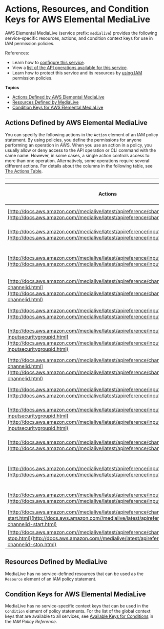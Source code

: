 # Actions, Resources, and Condition Keys for AWS Elemental MediaLive<a name="list_awselementalmedialive"></a>

AWS Elemental MediaLive \(service prefix: `medialive`\) provides the following service\-specific resources, actions, and condition context keys for use in IAM permission policies\.

References:
+ Learn how to [configure this service](http://docs.aws.amazon.com//medialive/latest/ug/)\.
+ View a [list of the API operations available for this service](http://docs.aws.amazon.com//medialive/latest/apireference/)\.
+ Learn how to protect this service and its resources by [using IAM](http://docs.aws.amazon.com//medialive/latest/ug/IAM_policies.html) permission policies\.

**Topics**
+ [Actions Defined by AWS Elemental MediaLive](#awselementalmedialive-actions-as-permissions)
+ [Resources Defined by MediaLive](#awselementalmedialive-resources-for-iam-policies)
+ [Condition Keys for AWS Elemental MediaLive](#awselementalmedialive-policy-keys)

## Actions Defined by AWS Elemental MediaLive<a name="awselementalmedialive-actions-as-permissions"></a>

You can specify the following actions in the `Action` element of an IAM policy statement\. By using policies, you define the permissions for anyone performing an operation in AWS\. When you use an action in a policy, you usually allow or deny access to the API operation or CLI command with the same name\. However, in some cases, a single action controls access to more than one operation\. Alternatively, some operations require several different actions\. For details about the columns in the following table, see [The Actions Table](reference_policies_actions-resources-contextkeys.md#actions_table)\.


****  

| Actions | Description | Access Level | Resource Types \(\*required\) | Condition Keys | Dependent Actions | 
| --- | --- | --- | --- | --- | --- | 
| [http://docs.aws.amazon.com//medialive/latest/apireference/channels.html](http://docs.aws.amazon.com//medialive/latest/apireference/channels.html) | Create a medialive channel | Write |  |  |  | 
| [http://docs.aws.amazon.com//medialive/latest/apireference/inputs.html](http://docs.aws.amazon.com//medialive/latest/apireference/inputs.html) | Create a medialive input | Write |  |  |  | 
| [http://docs.aws.amazon.com//medialive/latest/apireference/inputsecuritygroups.html](http://docs.aws.amazon.com//medialive/latest/apireference/inputsecuritygroups.html) | Create a medialive input security group | Write |  |  |  | 
| [http://docs.aws.amazon.com//medialive/latest/apireference/channels-channelid.html](http://docs.aws.amazon.com//medialive/latest/apireference/channels-channelid.html) | Delete a medialive channel | Write |  |  |  | 
| [http://docs.aws.amazon.com//medialive/latest/apireference/inputs-inputid.html](http://docs.aws.amazon.com//medialive/latest/apireference/inputs-inputid.html) | Delete a medialive input | Write |  |  |  | 
| [http://docs.aws.amazon.com//medialive/latest/apireference/inputsecuritygroups-inputsecuritygroupid.html](http://docs.aws.amazon.com//medialive/latest/apireference/inputsecuritygroups-inputsecuritygroupid.html) | Delete a medialive input security group | Write |  |  |  | 
| [http://docs.aws.amazon.com//medialive/latest/apireference/channels-channelid.html](http://docs.aws.amazon.com//medialive/latest/apireference/channels-channelid.html) | Get details about a medialive channel | Read |  |  |  | 
| [http://docs.aws.amazon.com//medialive/latest/apireference/inputs-inputid.html](http://docs.aws.amazon.com//medialive/latest/apireference/inputs-inputid.html) | Describe a medialive input | Read |  |  |  | 
| [http://docs.aws.amazon.com//medialive/latest/apireference/inputsecuritygroups-inputsecuritygroupid.html](http://docs.aws.amazon.com//medialive/latest/apireference/inputsecuritygroups-inputsecuritygroupid.html) | Describe a medialive input security group | Read |  |  |  | 
| [http://docs.aws.amazon.com//medialive/latest/apireference/channels.html](http://docs.aws.amazon.com//medialive/latest/apireference/channels.html) | List medialive channels | List |  |  |  | 
| [http://docs.aws.amazon.com//medialive/latest/apireference/inputsecuritygroups.html](http://docs.aws.amazon.com//medialive/latest/apireference/inputsecuritygroups.html) | List medialive input security groups | List |  |  |  | 
| [http://docs.aws.amazon.com//medialive/latest/apireference/inputs.html](http://docs.aws.amazon.com//medialive/latest/apireference/inputs.html) | List medialive inputs | List |  |  |  | 
| [http://docs.aws.amazon.com//medialive/latest/apireference/channels-channelid-start.html](http://docs.aws.amazon.com//medialive/latest/apireference/channels-channelid-start.html) | Start a medialive channel | Write |  |  |  | 
| [http://docs.aws.amazon.com//medialive/latest/apireference/channels-channelid-stop.html](http://docs.aws.amazon.com//medialive/latest/apireference/channels-channelid-stop.html) | Stop a medialive channel | Write |  |  |  | 

## Resources Defined by MediaLive<a name="awselementalmedialive-resources-for-iam-policies"></a>

MediaLive has no service\-defined resources that can be used as the `Resource` element of an IAM policy statement\.

## Condition Keys for AWS Elemental MediaLive<a name="awselementalmedialive-policy-keys"></a>

MediaLive has no service\-specific context keys that can be used in the `Condition` element of policy statements\. For the list of the global context keys that are available to all services, see [Available Keys for Conditions](http://docs.aws.amazon.com/IAM/latest/UserGuide/reference_policies_condition-keys.html#AvailableKeys) in the *IAM Policy Reference*\.